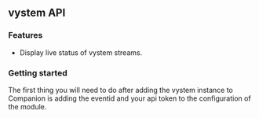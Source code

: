 ## vystem API

### Features
- Display live status of vystem streams.


### Getting started
The first thing you will need to do after adding the vystem instance to Companion is adding the eventid and your api token to the configuration of the module.
